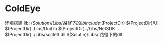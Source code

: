 # ColdEye

环境搭建
lib: $(Solution)/Libs/ 路径下的lib
include :$(ProjectDir)  $(ProjectDir)/UI  $(ProjectDir)..Libs/DuiLib  $(ProjectDir)../Libs/NetSDK  $(ProjectDir)../Libs/sqlite3
dll  $(Solutin)/Libs/ 路径下的dll
         
